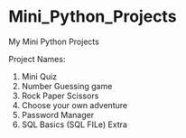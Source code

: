 # Mini_Python_Projects
My Mini Python Projects

Project Names:
1. Mini Quiz
2. Number Guessing game
3. Rock Paper Scissors
4. Choose your own adventure
5. Password Manager 
6. SQL Basics (SQL FILe) Extra
